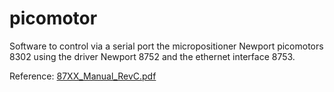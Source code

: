 # picomotor

Software to control via a serial port the micropositioner Newport picomotors 8302 
using the driver Newport 8752 and the ethernet interface 8753.

Reference: [87XX_Manual_RevC.pdf](https://github.com/tritemio/picomotor/files/1039338/87XX_Manual_RevC.pdf)
